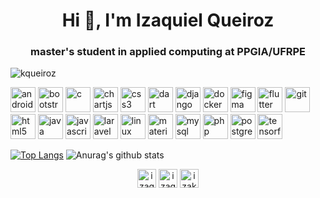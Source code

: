 <h1 align="center">Hi 👋, I'm Izaquiel Queiroz</h1>
<h3 align="center">master's student in applied computing at PPGIA/UFRPE</h3>

<p align="left"> <img src="https://komarev.com/ghpvc/?username=kqueiroz" alt="kqueiroz" /> </p>

<p align="left"><img src="https://devicons.github.io/devicon/devicon.git/icons/android/android-original-wordmark.svg" alt="android" width="40" height="40"/> <img src="https://devicons.github.io/devicon/devicon.git/icons/bootstrap/bootstrap-plain.svg" alt="bootstrap" width="40" height="40"/> <img src="https://devicons.github.io/devicon/devicon.git/icons/c/c-original.svg" alt="c" width="40" height="40"/> <img src="https://www.chartjs.org/media/logo-title.svg" alt="chartjs" width="40" height="40"/> <img src="https://devicons.github.io/devicon/devicon.git/icons/css3/css3-original-wordmark.svg" alt="css3" width="40" height="40"/> <img src="https://www.vectorlogo.zone/logos/dartlang/dartlang-icon.svg" alt="dart" width="40" height="40"/> <img src="https://devicons.github.io/devicon/devicon.git/icons/django/django-original.svg" alt="django" width="40" height="40"/> <img src="https://devicons.github.io/devicon/devicon.git/icons/docker/docker-original-wordmark.svg" alt="docker" width="40" height="40"/> <img src="https://www.vectorlogo.zone/logos/figma/figma-icon.svg" alt="figma" width="40" height="40"/> <img src="https://www.vectorlogo.zone/logos/flutterio/flutterio-icon.svg" alt="flutter" width="40" height="40"/> <img src="https://www.vectorlogo.zone/logos/git-scm/git-scm-icon.svg" alt="git" width="40" height="40"/> <img src="https://devicons.github.io/devicon/devicon.git/icons/html5/html5-original-wordmark.svg" alt="html5" width="40" height="40"/> <img src="https://devicons.github.io/devicon/devicon.git/icons/java/java-original-wordmark.svg" alt="java" width="40" height="40"/> <img src="https://devicons.github.io/devicon/devicon.git/icons/javascript/javascript-original.svg" alt="javascript" width="40" height="40"/> <img src="https://devicons.github.io/devicon/devicon.git/icons/laravel/laravel-plain-wordmark.svg" alt="laravel" width="40" height="40"/> <img src="https://devicons.github.io/devicon/devicon.git/icons/linux/linux-original.svg" alt="linux" width="40" height="40"/> <img src="https://raw.githubusercontent.com/prplx/svg-logos/5585531d45d294869c4eaab4d7cf2e9c167710a9/svg/materialize.svg" alt="materialize" width="40" height="40"/> <img src="https://devicons.github.io/devicon/devicon.git/icons/mysql/mysql-original-wordmark.svg" alt="mysql" width="40" height="40"/> <img src="https://devicons.github.io/devicon/devicon.git/icons/php/php-original.svg" alt="php" width="40" height="40"/> <img src="https://devicons.github.io/devicon/devicon.git/icons/postgresql/postgresql-original-wordmark.svg" alt="postgresql" width="40" height="40"/> <img src="https://www.vectorlogo.zone/logos/tensorflow/tensorflow-icon.svg" alt="tensorflow" width="40" height="40"/></p>

[![Top Langs](https://github-readme-stats.vercel.app/api/top-langs/?username=kqueiroz&layout=compact)](https://github.com/kqueiroz/kqueiroz)
![Anurag's github stats](https://github-readme-stats.vercel.app/api?username=kqueiroz&count_private=true&show_icons=true)

<p align="center">
<a href="https://twitter.com/izaquielqueiroz" target="blank"><img align="center" src="https://cdn.jsdelivr.net/npm/simple-icons@3.0.1/icons/twitter.svg" alt="izaquielqueiroz" height="30" width="30" /></a>
<a href="https://linkedin.com/in/izaquiel-queiroz" target="blank"><img align="center" src="https://cdn.jsdelivr.net/npm/simple-icons@3.0.1/icons/linkedin.svg" alt="izaquiel-queiroz" height="30" width="30" /></a>
<a href="https://instagram.com/izakqueiroz" target="blank"><img align="center" src="https://cdn.jsdelivr.net/npm/simple-icons@3.0.1/icons/instagram.svg" alt="izakqueiroz" height="30" width="30" /></a>
</p>
